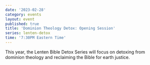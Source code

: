 ```yaml
---
date: '2023-02-28'
category: events
layout: event
published: true
title: 'Dominion Theology Detox: Opening Session'
series: lenten-detox
time: '7:30PM Eastern Time'
---
```

This year, the Lenten Bible Detox Series will focus on detoxing from dominion theology and reclaiming the Bible for earth justice.
